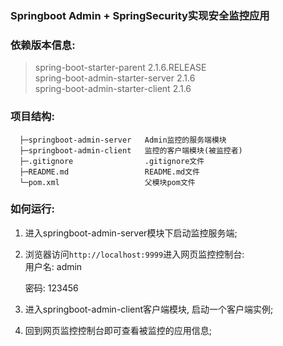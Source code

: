 ### Springboot Admin + SpringSecurity实现安全监控应用

### 依赖版本信息:
 > spring-boot-starter-parent 2.1.6.RELEASE<br>
 > spring-boot-admin-starter-server 2.1.6<br>
 > spring-boot-admin-starter-client 2.1.6<br>

### 项目结构:
```
  ├─springboot-admin-server   Admin监控的服务端模块
  ├─springboot-admin-client   监控的客户端模块(被监控者)
  ├─.gitignore                .gitignore文件
  ├─README.md                 README.md文件
  └─pom.xml                   父模块pom文件
 ```

### 如何运行:
  1. 进入springboot-admin-server模块下启动监控服务端;
  
  2. 浏览器访问`http://localhost:9999`进入网页监控控制台:<br>
     用户名: admin
     
     密码:  123456
     
  3. 进入springboot-admin-client客户端模块, 启动一个客户端实例;
  
  4. 回到网页监控控制台即可查看被监控的应用信息;
  
  